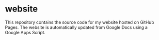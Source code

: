 # website

This repository contains the source code for my website hosted on GitHub Pages. The website is automatically updated from Google Docs using a Google Apps Script.
